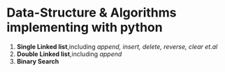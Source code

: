 # Data-Structure & Algorithms implementing with python

1. **Single Linked list**,including *append, insert, delete, reverse, clear et.al*
2. **Double Linked list**,including *append*
3. **Binary Search**
